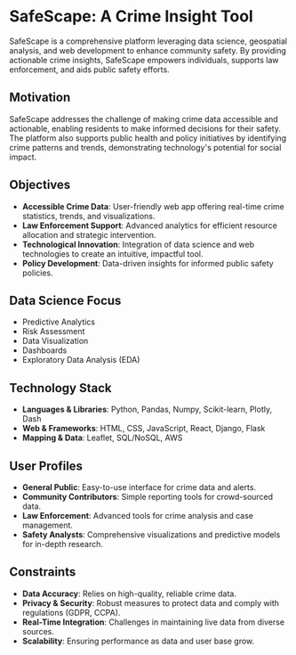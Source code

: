 # SafeScape: A Crime Insight Tool

SafeScape is a comprehensive platform leveraging data science, geospatial analysis, and web development to enhance community safety. By providing actionable crime insights, SafeScape empowers individuals, supports law enforcement, and aids public safety efforts.

## Motivation
SafeScape addresses the challenge of making crime data accessible and actionable, enabling residents to make informed decisions for their safety. The platform also supports public health and policy initiatives by identifying crime patterns and trends, demonstrating technology's potential for social impact.

## Objectives
- **Accessible Crime Data**: User-friendly web app offering real-time crime statistics, trends, and visualizations.
- **Law Enforcement Support**: Advanced analytics for efficient resource allocation and strategic intervention.
- **Technological Innovation**: Integration of data science and web technologies to create an intuitive, impactful tool.
- **Policy Development**: Data-driven insights for informed public safety policies.

## Data Science Focus
- Predictive Analytics
- Risk Assessment
- Data Visualization
- Dashboards
- Exploratory Data Analysis (EDA)

## Technology Stack
- **Languages & Libraries**: Python, Pandas, Numpy, Scikit-learn, Plotly, Dash
- **Web & Frameworks**: HTML, CSS, JavaScript, React, Django, Flask
- **Mapping & Data**: Leaflet, SQL/NoSQL, AWS

## User Profiles
- **General Public**: Easy-to-use interface for crime data and alerts.
- **Community Contributors**: Simple reporting tools for crowd-sourced data.
- **Law Enforcement**: Advanced tools for crime analysis and case management.
- **Safety Analysts**: Comprehensive visualizations and predictive models for in-depth research.

## Constraints
- **Data Accuracy**: Relies on high-quality, reliable crime data.
- **Privacy & Security**: Robust measures to protect data and comply with regulations (GDPR, CCPA).
- **Real-Time Integration**: Challenges in maintaining live data from diverse sources.
- **Scalability**: Ensuring performance as data and user base grow.
